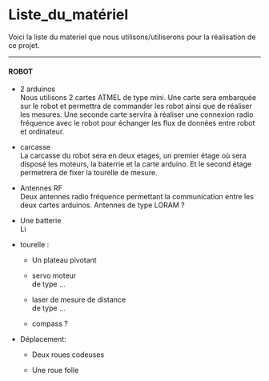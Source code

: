 # Liste_du_matériel

Voici la liste du materiel que nous utilisons/utiliserons pour la réalisation de ce projet.


*****
#### ROBOT
- 2 arduinos  
  Nous utilisons 2 cartes ATMEL de type mini.
  Une carte sera embarquée sur le robot et permettra de commander les robot ainsi que de réaliser les mesures.
  Une seconde carte servira à réaliser une connexion radio fréquence avec le robot pour échanger les flux de données entre robot et ordinateur.


- carcasse  
  La carcasse du robot sera en deux etages, un premier étage où sera disposé les moteurs, la baterrie et la carte arduino. Et le second étage permetrera de fixer la tourelle de mesure.


- Antennes RF  
  Deux antennes radio fréquence permettant la communication entre les deux cartes arduinos. Antennes de type LORAM ?  


- Une batterie  
  Li


- tourelle :  
  + Un plateau pivotant  
  
  + servo moteur  
  de type ...   
  
  + laser de mesure de distance  
  de type ...  
   
  + compass ?   

 
- Déplacement:  
  + Deux roues codeuses  
  
  + Une roue folle  
  
  

  





